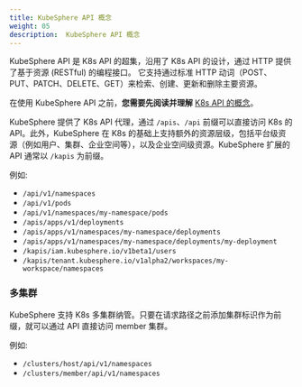 ```yaml
---
title: KubeSphere API 概念
weight: 05
description:  KubeSphere API 概念
---
```


KubeSphere API 是 K8s API 的超集，沿用了 K8s API 的设计，通过 HTTP 提供了基于资源 (RESTful) 的编程接口。
它支持通过标准 HTTP 动词（POST、PUT、PATCH、DELETE、GET）来检索、创建、更新和删除主要资源。

在使用 KubeSphere API 之前，**您需要先阅读并理解** [K8s API 的概念](https://kubernetes.io/zh-cn/docs/reference/using-api/api-concepts/)。

KubeSphere 提供了 K8s API 代理，通过 `/apis`、`/api` 前缀可以直接访问 K8s 的 API。此外，KubeSphere 在 K8s 的基础上支持额外的资源层级，包括平台级资源（例如用户、集群、企业空间等），以及企业空间级资源。KubeSphere 扩展的 API 通常以 `/kapis` 为前缀。

例如:
* `/api/v1/namespaces`
* `/api/v1/pods`
* `/api/v1/namespaces/my-namespace/pods`
* `/apis/apps/v1/deployments`
* `/apis/apps/v1/namespaces/my-namespace/deployments`
* `/apis/apps/v1/namespaces/my-namespace/deployments/my-deployment`
* `/kapis/iam.kubesphere.io/v1beta1/users`
* `/kapis/tenant.kubesphere.io/v1alpha2/workspaces/my-workspace/namespaces`


### 多集群

KubeSphere 支持 K8s 多集群纳管。只要在请求路径之前添加集群标识作为前缀，就可以通过 API 直接访问 member 集群。

例如:
* `/clusters/host/api/v1/namespaces`
* `/clusters/member/api/v1/namespaces`
